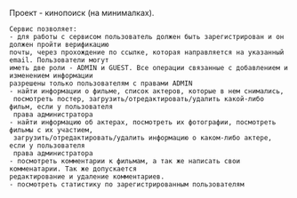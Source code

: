 Проект - кинопоиск (на минималках).

	Сервис позволяет:
	- для работы с сервисом пользователь должен быть зарегистрирован и он должен пройти верификацию
	почты, через прохождение по ссылке, которая направляется на указанный email. Пользователи могут 
	иметь две роли - ADMIN и GUEST. Все операции связанные с добавлением и изменением информации 
	разрешены только пользователям с правами ADMIN
	- найти информации о фильме, список актеров, которые в нем снимались,
	 посмотреть постер, загрузить/отредактировать/удалить какой-либо фильм, если у пользователя
	 права администратора
	- найти информацию об актерах, посмотреть их фотографии, посмотреть фильмы с их участием, 
	 загрузить/отредактировать/удалить информацию о каком-либо актере, если у пользователя
	 права администратора
	- посмотреть комментарии к фильмам, а так же написать свои комменатарии. Так же допускается 
	редактирование и удаление комментариев.
	- посмотреть статистику по зарегистрированным пользователям
